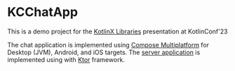 # KCChatApp

This is a demo project for the [KotlinX Libraries](https://www.youtube.com/watch?v=lzLNmMXfmfo&list=PLlFc5cFwUnmwcJ7ZXyMmS70A9QFyUu1HI&index=67) presentation at KotlinConf'23

The chat application is implemented using [Compose Multiplatform](https://www.jetbrains.com/lp/compose-multiplatform/) for Desktop (JVM), Android, and iOS targets. 
The [server application](https://github.com/svtk/KCChatAppServer) is implemented using with [Ktor](https://ktor.io) framework. 


